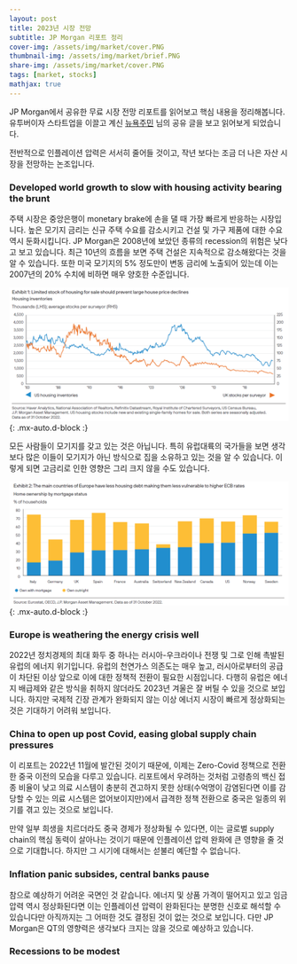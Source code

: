 ```yaml
---
layout: post
title: 2023년 시장 전망
subtitle: JP Morgan 리포트 정리
cover-img: /assets/img/market/cover.PNG
thumbnail-img: /assets/img/market/brief.PNG
share-img: /assets/img/market/cover.PNG
tags: [market, stocks]
mathjax: true
---
```


JP Morgan에서 공유한 무료 시장 전망 리포트를 읽어보고 핵심 내용을 정리해봅니다. 유투버이자 스타트업을 이끌고 계신 [뉴욕주민](https://www.youtube.com/@newyork-er/featured) 님의 공유 글을 보고 읽어보게 되었습니다.  

전반적으로 인플레이션 압력은 서서히 줄어들 것이고, 작년 보다는 조금 더 나은 자산 시장을 전망하는 논조입니다. 

### Developed world growth to slow with housing activity bearing the brunt  

주택 시장은 중앙은행이 monetary brake에 손을 댈 때 가장 빠르게 반응하는 시장입니다. 높은 모기지 금리는 신규 주택 수요를 감소시키고 건설 및 가구 제품에 대한 수요 역시 둔화시킵니다. JP Morgan은 2008년에 보았던 종류의 recession의 위험은 낮다고 보고 있습니다. 최근 10년의 흐름을 보면 주택 건설은 지속적으로 감소해왔다는 것을 알 수 있습니다. 또한 미국 모기지의 5% 정도만이 변동 금리에 노출되어 있는데 이는 2007년의 20% 수치에 비하면 매우 양호한 수준입니다.  

![structure](/assets/img/market/e1.PNG){: .mx-auto.d-block :}

모든 사람들이 모기지를 갖고 있는 것은 아닙니다. 특히 유럽대륙의 국가들을 보면 생각보다 많은 이들이 모기지가 아닌 방식으로 집을 소유하고 있는 것을 알 수 있습니다. 이렇게 되면 고금리로 인한 영향은 그리 크지 않을 수도 있습니다.  

![structure](/assets/img/market/e2.PNG){: .mx-auto.d-block :}

### Europe is weathering the energy crisis well  
2022년 정치경제의 최대 화두 중 하나는 러시아-우크라이나 전쟁 및 그로 인해 촉발된 유럽의 에너지 위기입니다. 유럽의 천연가스 의존도는 매우 높고, 러시아로부터의 공급이 차단된 이상 앞으로 이에 대한 정책적 전환이 필요한 시점입니다. 다행히 유럽은 에너지 배급제와 같은 방식을 취하지 않더라도 2023년 겨울은 잘 버틸 수 있을 것으로 보입니다. 하지만 국제적 긴장 관계가 완화되지 않는 이상 에너지 시장이 빠르게 정상화되는 것은 기대하기 어려워 보입니다.  

### China to open up post Covid, easing global supply chain pressures  
이 리포트는 2022년 11월에 발간된 것이기 때문에, 이제는 Zero-Covid 정책으로 전환한 중국 이전의 모습을 다루고 있습니다. 리포트에서 우려하는 것처럼 고령층의 백신 접종 비율이 낮고 의료 시스템이 충분히 견고하지 못한 상태(수억명이 감염된다면 이를 감당할 수 있는 의료 시스템은 없어보이지만)에서 급격한 정책 전환으로 중국은 일종의 위기를 겪고 있는 것으로 보입니다.  

만약 일부 희생을 치르더라도 중국 경제가 정상화될 수 있다면, 이는 글로벌 supply chain의 핵심 동력이 살아나는 것이기 때문에 인플레이션 압력 완화에 큰 영향을 줄 것으로 기대합니다. 하지만 그 시기에 대해서는 섣불리 예단할 수 없습니다.  

### Inflation panic subsides, central banks pause  
참으로 예상하기 어려운 국면인 것 같습니다. 에너지 및 상품 가격이 떨어지고 있고 임금 압력 역시 정상화된다면 이는 인플레이션 압력이 완화된다는 분명한 신호로 해석할 수 있습니다만 아직까지는 그 어떠한 것도 결정된 것이 없는 것으로 보입니다. 다만 JP Morgan은 QT의 영향력은 생각보다 크지는 않을 것으로 예상하고 있습니다.  

### Recessions to be modest  


